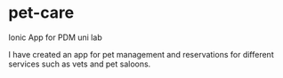 # pet-care
Ionic App for PDM uni lab


I have created an app for pet management and reservations for different services such as vets and pet saloons.
